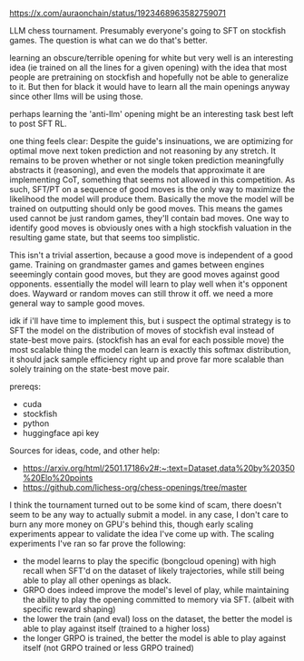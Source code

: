 https://x.com/auraonchain/status/1923468963582759071

LLM chess tournament. Presumably everyone's going to SFT on stockfish games. The question is what can we do that's better. 

learning an obscure/terrible opening for white but very well is an interesting idea (ie trained on all the lines for a given opening) with the idea that most people are pretraining on stockfish and hopefully not be able to generalize to it. But then for black it would have to learn all the main openings anyway since other llms will be using those. 

perhaps learning the 'anti-llm' opening might be an interesting task best left to post SFT RL. 

one thing feels clear: Despite the guide's insinuations, we are optimizing for optimal move next token prediction and not reasoning by any stretch. It remains to be proven whether or not single token prediction meaningfully abstracts it (reasoning), and even the models that approximate it are implementing CoT, something that seems not allowed in this competition. 
As such, SFT/PT on a sequence of good moves is the only way to maximize the likelihood the model will produce them. Basically the move the model will be trained on outputting should only be good moves. This means the games used cannot be just random games, they'll contain bad moves. One way to identify good moves is obviously ones with a high stockfish valuation in the resulting game state, but that seems too simplistic.

This isn't a trivial assertion, because a good move is independent of a good game. Training on grandmaster games and games between engines seeemingly contain good moves, but they are good moves against good opponents. essentially the model will learn to play well when it's opponent does. Wayward or random moves can still throw it off. we need a more general way to sample good moves. 


idk if i'll have time to implement this, but i suspect the optimal strategy is to SFT the model on the distribution of moves of stockfish eval instead of state-best move pairs. (stockfish has an eval for each possible move) the most scalable thing the model can learn is exactly this softmax distribution, it should jack sample efficiency right up and prove far more scalable than solely training on the state-best move pair. 

prereqs:
 - cuda  
 - stockfish 
 - python 
 - huggingface api key 


Sources for ideas, code, and other help: 

 - https://arxiv.org/html/2501.17186v2#:~:text=Dataset,data%20by%20350%20Elo%20points
 - https://github.com/lichess-org/chess-openings/tree/master


I think the tournament turned out to be some kind of scam, there doesn't seem to be any way to actually submit a model. in any case, I don't care to burn any more money on GPU's behind this, though early scaling experiments appear to validate the idea I've come up with. The scaling experiments I've ran so far prove the following: 

- the model learns to play the specific (bongcloud opening) with high recall when SFT'd on the dataset of likely trajectories, while still being able to play all other openings as black. 
- GRPO does indeed improve the model's level of play, while maintaining the ability to play the opening committed to memory via SFT. (albeit with specific reward shaping)
- the lower the train (and eval) loss on the dataset, the better the model is able to play against itself (trained to a higher loss)
- the longer GRPO is trained, the better the model is able to play against itself (not GRPO trained or less GRPO trained)
